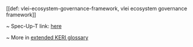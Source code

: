 [[def: vlei-ecosystem-governance-framework, vlei ecosystem governance framework]]

~ Spec-Up-T link: <a href='https://weboftrust.github.io/WOT-terms/docs/glossary/vlei-ecosystem-governance-framework'>here</a>

~ More in <a href="https://weboftrust.github.io/WOT-terms/docs/glossary/vlei-ecosystem-governance-framework">extended KERI glossary</a>

